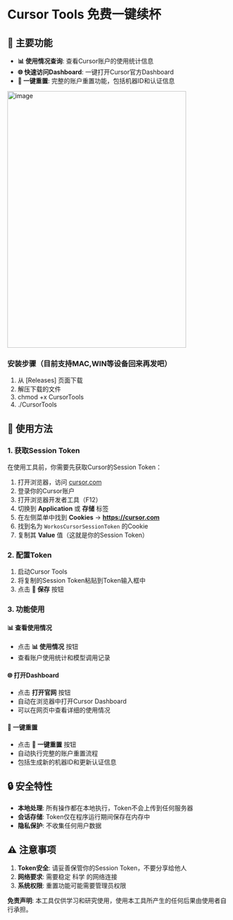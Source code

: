 # Cursor Tools 免费一键续杯

## 🌟 主要功能

- **📊 使用情况查询**: 查看Cursor账户的使用统计信息
- **🌐 快速访问Dashboard**: 一键打开Cursor官方Dashboard
- **🚀 一键重置**: 完整的账户重置功能，包括机器ID和认证信息


<img width="406" height="582" alt="image" src="https://github.com/user-attachments/assets/2e09bf28-2841-47fa-96db-86e018ceb316" />


### 安装步骤（目前支持MAC,WIN等设备回来再发吧）

1. 从 [Releases] 页面下载
2. 解压下载的文件
3. chmod +x CursorTools
4. ./CursorTools


## 🚀 使用方法

### 1. 获取Session Token

在使用工具前，你需要先获取Cursor的Session Token：

1. 打开浏览器，访问 [cursor.com](https://cursor.com)
2. 登录你的Cursor账户
3. 打开浏览器开发者工具（F12）
4. 切换到 **Application** 或 **存储** 标签
5. 在左侧菜单中找到 **Cookies** → **https://cursor.com**
6. 找到名为 `WorkosCursorSessionToken` 的Cookie
7. 复制其 **Value** 值（这就是你的Session Token）

### 2. 配置Token

1. 启动Cursor Tools
2. 将复制的Session Token粘贴到Token输入框中
3. 点击 **💾 保存** 按钮

### 3. 功能使用

#### 📊 查看使用情况
- 点击 **📊 使用情况** 按钮
- 查看账户使用统计和模型调用记录


#### 🌐 打开Dashboard
- 点击 **打开官网** 按钮
- 自动在浏览器中打开Cursor Dashboard
- 可以在网页中查看详细的使用情况

#### 🚀 一键重置
- 点击 **🚀 一键重置** 按钮
- 自动执行完整的账户重置流程
- 包括生成新的机器ID和更新认证信息


## 🔒 安全特性

- **本地处理**: 所有操作都在本地执行，Token不会上传到任何服务器
- **会话存储**: Token仅在程序运行期间保存在内存中
- **隐私保护**: 不收集任何用户数据

## ⚠️ 注意事项

1. **Token安全**: 请妥善保管你的Session Token，不要分享给他人
3. **网络要求**: 需要稳定 科学 的网络连接
4. **系统权限**: 重置功能可能需要管理员权限


**免责声明**: 本工具仅供学习和研究使用，使用本工具所产生的任何后果由使用者自行承担。
